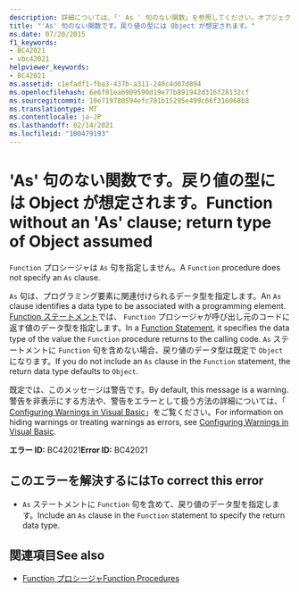 ```yaml
---
description: 詳細については、「' As ' 句のない関数」を参照してください。オブジェクトの戻り値の型と見なされます。
title: "'As' 句のない関数です。戻り値の型には Object が想定されます。"
ms.date: 07/20/2015
f1_keywords:
- BC42021
- vbc42021
helpviewer_keywords:
- BC42021
ms.assetid: c1efadf1-fba3-437b-a311-240c4d07d894
ms.openlocfilehash: 6e6f01eab909590d19e77b891942d316f28132cf
ms.sourcegitcommit: 10e719780594efc781b15295e499c66f316068b8
ms.translationtype: MT
ms.contentlocale: ja-JP
ms.lasthandoff: 02/14/2021
ms.locfileid: "100479193"
---
```

# <a name="function-without-an-as-clause-return-type-of-object-assumed"></a><span data-ttu-id="60a90-103">'As' 句のない関数です。戻り値の型には Object が想定されます。</span><span class="sxs-lookup"><span data-stu-id="60a90-103">Function without an 'As' clause; return type of Object assumed</span></span>

<span data-ttu-id="60a90-104">`Function` プロシージャは `As` 句を指定しません。</span><span class="sxs-lookup"><span data-stu-id="60a90-104">A `Function` procedure does not specify an `As` clause.</span></span>  
  
 <span data-ttu-id="60a90-105">`As` 句は、プログラミング要素に関連付けられるデータ型を指定します。</span><span class="sxs-lookup"><span data-stu-id="60a90-105">An `As` clause identifies a data type to be associated with a programming element.</span></span> <span data-ttu-id="60a90-106">[Function ステートメント](../language-reference/statements/function-statement.md)では、 `Function` プロシージャが呼び出し元のコードに返す値のデータ型を指定します。</span><span class="sxs-lookup"><span data-stu-id="60a90-106">In a [Function Statement](../language-reference/statements/function-statement.md), it specifies the data type of the value the `Function` procedure returns to the calling code.</span></span> <span data-ttu-id="60a90-107">`As` ステートメントに `Function` 句を含めない場合、戻り値のデータ型は既定で `Object`になります。</span><span class="sxs-lookup"><span data-stu-id="60a90-107">If you do not include an `As` clause in the `Function` statement, the return data type defaults to `Object`.</span></span>  
  
 <span data-ttu-id="60a90-108">既定では、このメッセージは警告です。</span><span class="sxs-lookup"><span data-stu-id="60a90-108">By default, this message is a warning.</span></span> <span data-ttu-id="60a90-109">警告を非表示にする方法や、警告をエラーとして扱う方法の詳細については、「 [Configuring Warnings in Visual Basic](/visualstudio/ide/configuring-warnings-in-visual-basic)」をご覧ください。</span><span class="sxs-lookup"><span data-stu-id="60a90-109">For information on hiding warnings or treating warnings as errors, see [Configuring Warnings in Visual Basic](/visualstudio/ide/configuring-warnings-in-visual-basic).</span></span>  
  
 <span data-ttu-id="60a90-110">**エラー ID:** BC42021</span><span class="sxs-lookup"><span data-stu-id="60a90-110">**Error ID:** BC42021</span></span>  
  
## <a name="to-correct-this-error"></a><span data-ttu-id="60a90-111">このエラーを解決するには</span><span class="sxs-lookup"><span data-stu-id="60a90-111">To correct this error</span></span>  
  
- <span data-ttu-id="60a90-112">`As` ステートメントに `Function` 句を含めて、戻り値のデータ型を指定します。</span><span class="sxs-lookup"><span data-stu-id="60a90-112">Include an `As` clause in the `Function` statement to specify the return data type.</span></span>  
  
## <a name="see-also"></a><span data-ttu-id="60a90-113">関連項目</span><span class="sxs-lookup"><span data-stu-id="60a90-113">See also</span></span>

- [<span data-ttu-id="60a90-114">Function プロシージャ</span><span class="sxs-lookup"><span data-stu-id="60a90-114">Function Procedures</span></span>](../programming-guide/language-features/procedures/function-procedures.md)
